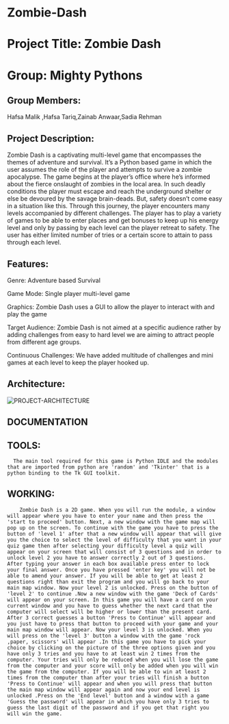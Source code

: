 # Zombie-Dash

# Project Title: Zombie Dash
# Group: Mighty Pythons

## Group Members:						
Hafsa Malik	,Hafsa Tariq,Zainab Anwaar,Sadia Rehman					

## Project Description:
Zombie Dash is a captivating multi-level game that encompasses the themes of adventure and survival. It’s a Python based game in which the user assumes the role of the player and attempts to survive a zombie apocalypse.
The game begins at the player’s office where he’s informed about the fierce onslaught of zombies in the local area. In such deadly conditions the player must escape and reach the underground shelter or else be devoured by the savage brain-deads.
But, safety doesn’t come easy in a situation like this. Through this journey, the player encounters many levels accompanied by different challenges. The player has to play a variety of games to be able to enter places and get bonuses to keep up his energy level and only by passing by each level can the player retreat to safety. 
The user has either limited number of tries or a certain score to attain to pass through each level. 

## Features:
 Genre: Adventure based Survival
 
 Game Mode: Single player multi-level game
 
 Graphics:  Zombie Dash uses a GUI to allow the player to interact with and play the game
 
 Target Audience: Zombie Dash is not aimed at a specific audience rather by adding challenges from easy to hard level we are aiming to attract people from different age groups.
 
 Continuous Challenges: We have added multitude of challenges and mini games at each level to keep the player hooked up.
 
## Architecture:
![PROJECT-ARCHITECTURE](https://user-images.githubusercontent.com/77920869/105746542-61ab1300-5f61-11eb-88c4-468d555c0ed6.png)


## DOCUMENTATION
## TOOLS:
      The main tool required for this game is Python IDLE and the modules that are imported from python are 'random' and 'Tkinter' that is a python binding to the Tk GUI toolkit.

## WORKING:
        Zombie Dash is a 2D game. When you will run the module, a window will appear where you have to enter your name and then press the 'start to proceed' button. Next, a new window with the game map will pop up on the screen. To continue with the game you have to press the button of 'level 1' after that a new window will appear that will give you the choice to select the level of difficulty that you want in your quiz game then after selecting your difficulty level a quiz will appear on your screen that will consist of 3 questions and in order to unlock level 2 you have to answer correctly 2 out of 3 questions. After typing your answer in each box available press enter to lock your final answer. Once you have pressed 'enter key' you will not be able to amend your answer. If you will be able to get at least 2 questions right than exit the program and you will go back to your main map window. Now your level 2 is unlocked. Press on the button of 'level 2' to continue .Now a new window with the game 'Deck of Cards' will appear on your screen. In this game you will have a card on your current window and you have to guess whether the next card that the computer will select will be higher or lower than the present card. After 3 correct guesses a button 'Press to Continue' will appear and you just have to press that button to proceed with your game and your main map window will appear. Now your level 3 is unlocked. When you will press on the 'level 3' button a window with the game 'rock ,paper, scissors' will appear .In this game you have to pick your choice by clicking on the picture of the three options given and you have only 3 tries and you have to at least win 2 times from the computer. Your tries will only be reduced when you will lose the game from the computer and your score will only be added when you will win the game from the computer. If you will be able to win at least 2 times from the computer than after your tries will finish a button 'Press to Continue' will appear and when you will press that button the main map window will appear again and now your end level is unlocked .Press on the 'End level' button and a window with a game 'Guess the password' will appear in which you have only 3 tries to guess the last digit of the password and if you get that right you will win the game.

